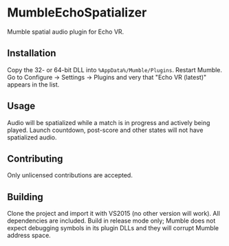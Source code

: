 MumbleEchoSpatializer
=====================

Mumble spatial audio plugin for Echo VR.

Installation
------------
Copy the 32- or 64-bit DLL into `%AppData%/Mumble/Plugins`. Restart Mumble. Go
to Configure -> Settings -> Plugins and very that "Echo VR (latest)" appears in
the list.

Usage
-----
Audio will be spatialized while a match is in progress and actively being
played. Launch countdown, post-score and other states will not have spatialized
audio.


Contributing
------------
Only unlicensed contributions are accepted.


Building
--------
Clone the project and import it with VS2015 (no other version will work). All
dependencies are included. Build in release mode only; Mumble does not expect
debugging symbols in its plugin DLLs and they will corrupt Mumble address
space.
